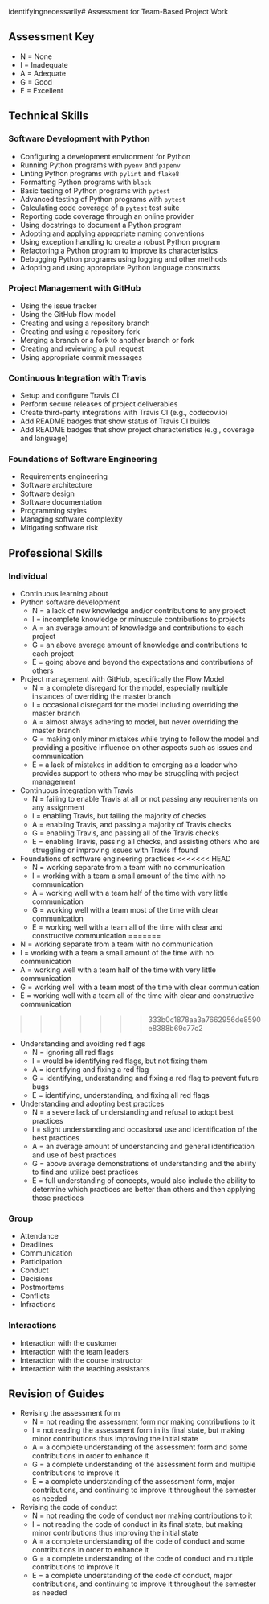 identifyingnecessarily# Assessment for Team-Based Project Work

## Assessment Key

* N = None
* I = Inadequate
* A = Adequate
* G = Good
* E = Excellent

## Technical Skills

### Software Development with Python

* Configuring a development environment for Python
* Running Python programs with `pyenv` and `pipenv`
* Linting Python programs with `pylint` and `flake8`
* Formatting Python programs with `black`
* Basic testing of Python programs with `pytest`
* Advanced testing of Python programs with `pytest`
* Calculating code coverage of a `pytest` test suite
* Reporting code coverage through an online provider
* Using docstrings to document a Python program
* Adopting and applying appropriate naming conventions
* Using exception handling to create a robust Python program
* Refactoring a Python program to improve its characteristics
* Debugging Python programs using logging and other methods
* Adopting and using appropriate Python language constructs

### Project Management with GitHub

* Using the issue tracker
* Using the GitHub flow model
* Creating and using a repository branch
* Creating and using a repository fork
* Merging a branch or a fork to another branch or fork
* Creating and reviewing a pull request
* Using appropriate commit messages

### Continuous Integration with Travis

* Setup and configure Travis CI
* Perform secure releases of project deliverables
* Create third-party integrations with Travis CI (e.g., codecov.io)
* Add README badges that show status of Travis CI builds
* Add README badges that show project characteristics (e.g., coverage and
 language)

### Foundations of Software Engineering

* Requirements engineering
* Software architecture
* Software design
* Software documentation
* Programming styles
* Managing software complexity
* Mitigating software risk

## Professional Skills

### Individual

* Continuous learning about
 * Python software development
    * N = a lack of new knowledge and/or contributions to any project
    * I = incomplete knowledge or minuscule contributions to projects
    * A = an average amount of knowledge and contributions to each project
    * G = an above average amount of knowledge and contributions to each project
    * E = going above and beyond the expectations and contributions of others
 * Project management with GitHub, specifically the Flow Model
    * N = a complete disregard for the model, especially multiple instances of overriding the master branch
    * I = occasional disregard for the model including overriding the master branch
    * A = almost always adhering to model, but never overriding the master branch
    * G = making only minor mistakes while trying to follow the model and providing a positive influence on other aspects such as issues and communication
    * E = a lack of mistakes in addition to emerging as a leader who provides support to others who may be struggling with project management
 * Continuous integration with Travis
    * N = failing to enable Travis at all or not passing any requirements on any assignment
    * I = enabling Travis, but failing the majority of checks
    * A = enabling Travis, and passing a majority of Travis checks
    * G = enabling Travis, and passing all of the Travis checks
    * E = enabling Travis, passing all checks, and assisting others who are struggling or improving issues with Travis if found
 * Foundations of software engineering practices
<<<<<<< HEAD
    * N = working separate from a team with no communication
    * I = working with a team a small amount of the time with no communication
    * A = working well with a team half of the time with very little communication
    * G = working well with a team most of the time with clear communication
    * E = working well with a team all of the time with clear and constructive communication
=======
  * N = working separate from a team with no communication
  * I = working with a team a small amount of the time with no communication
  * A = working well with a team half of the time with very little communication
  * G = working well with a team most of the time with clear communication
  * E = working well with a team all of the time with clear and constructive communication
>>>>>>> 333b0c1878aa3a7662956de8590e8388b69c77c2
* Understanding and avoiding red flags
    * N = ignoring all red flags
    * I = would be identifying red flags, but not fixing them
    * A = identifying and fixing a red flag
    * G = identifying, understanding and fixing a red flag to prevent future bugs
    * E = identifying, understanding, and fixing all red flags
* Understanding and adopting best practices
    * N = a severe lack of understanding and refusal to adopt best practices
    * I = slight understanding and occasional use and identification of the best practices
    * A = an average amount of understanding and general identification and use of best practices
    * G = above average demonstrations of understanding and the ability to find and utilize best practices
    * E = full understanding of concepts, would also include the ability to determine which practices are better than others and then applying those practices

### Group

* Attendance
* Deadlines
* Communication
* Participation
* Conduct
* Decisions
* Postmortems
* Conflicts
* Infractions

### Interactions

* Interaction with the customer
* Interaction with the team leaders
* Interaction with the course instructor
* Interaction with the teaching assistants

## Revision of Guides
* Revising the assessment form
    * N = not reading the assessment form nor making contributions to it
    * I = not reading the assessment form in its final state, but making minor contributions thus improving the initial state
    * A = a complete understanding of the assessment form and some contributions in order to enhance it
    * G = a complete understanding of the assessment form and multiple contributions to improve it
    * E = a complete understanding of the assessment form, major contributions, and continuing to improve it throughout the semester as needed
* Revising the code of conduct
    * N = not reading the code of conduct nor making contributions to it
    * I = not reading the code of conduct in its final state, but making minor contributions thus improving the initial state
    * A = a complete understanding of the code of conduct and some contributions in order to enhance it
    * G = a complete understanding of the code of conduct and multiple contributions to improve it
    * E = a complete understanding of the code of conduct, major contributions, and continuing to improve it throughout the semester as needed
